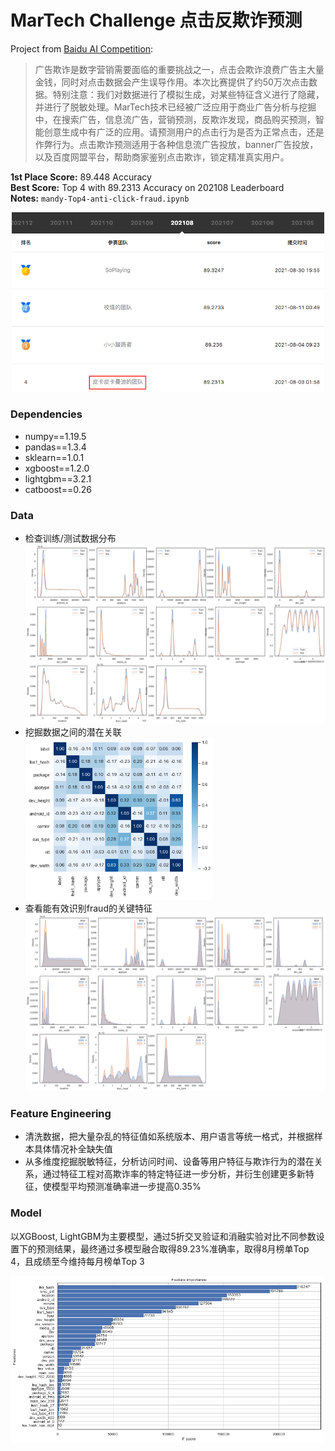 # MarTech Challenge 点击反欺诈预测
Project from [Baidu AI Competition](https://aistudio.baidu.com/aistudio/competition/detail/52):
>广告欺诈是数字营销需要面临的重要挑战之一，点击会欺诈浪费广告主大量金钱，同时对点击数据会产生误导作用。本次比赛提供了约50万次点击数据。特别注意：我们对数据进行了模拟生成，对某些特征含义进行了隐藏，并进行了脱敏处理。MarTech技术已经被广泛应用于商业广告分析与挖掘中，在搜索广告，信息流广告，营销预测，反欺诈发现，商品购买预测，智能创意生成中有广泛的应用。请预测用户的点击行为是否为正常点击，还是作弊行为。点击欺诈预测适用于各种信息流广告投放，banner广告投放，以及百度网盟平台，帮助商家鉴别点击欺诈，锁定精准真实用户。

**1st Place Score:** 89.448 Accuracy  
**Best Score:** Top 4 with 89.2313 Accuracy on 202108 Leaderboard   
**Notes:** `mandy-Top4-anti-click-fraud.ipynb`   
<center> <img src='note/leaderboard.png' width=500></img> </center>


### Dependencies
- numpy==1.19.5
- pandas==1.3.4
- sklearn==1.0.1
- xgboost==1.2.0
- lightgbm==3.2.1
- catboost==0.26


### Data
- 检查训练/测试数据分布   
<img src='note/distribution.png' width=500></img>
- 挖掘数据之间的潜在关联   
<img src='note/corr.png' width=300></img>
- 查看能有效识别fraud的关键特征     
<img src='note/fraud.png' width=500></img>


### Feature Engineering
- 清洗数据，把大量杂乱的特征值如系统版本、用户语言等统一格式，并根据样本具体情况补全缺失值
- 从多维度挖掘脱敏特征，分析访问时间、设备等用户特征与欺诈行为的潜在关系，通过特征工程对高欺诈率的特定特征进一步分析，并衍生创建更多新特征，使模型平均预测准确率进一步提高0.35%


### Model
以XGBoost, LightGBM为主要模型，通过5折交叉验证和消融实验对比不同参数设置下的预测结果，最终通过多模型融合取得89.23%准确率，取得8月榜单Top 4，且成绩至今维持每月榜单Top 3
 
<img src='note/importances.png' width=500></img>






